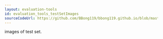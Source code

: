 ```yaml
---
layout: evaluation-tools
id: evaluation_tools_testSetImages
sourceCodeUrl: https://github.com/BBong119/bbong119.github.io/blob/master/dbr-basic-info/evaluation-tools/test-set-images/index.md
---
```


images of test set.
